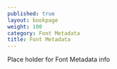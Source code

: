 ```yaml
---
published: true
layout: bookpage
weight: 100
category: Font Metadata
title: Font Metadata
---
```


Place holder for Font Metadata info
